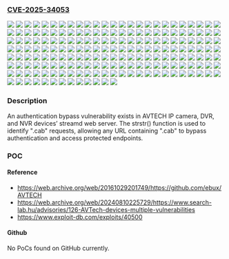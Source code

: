 ### [CVE-2025-34053](https://cve.mitre.org/cgi-bin/cvename.cgi?name=CVE-2025-34053)
![](https://img.shields.io/static/v1?label=Product&message=IP%20camera%2C%20DVR%2C%20and%20NVR%20devices&color=blue)
![](https://img.shields.io/static/v1?label=Version&message=1000-1000-1000-1000%20&color=brightgreen)
![](https://img.shields.io/static/v1?label=Version&message=1000C-1000C-1000C-1000C%20&color=brightgreen)
![](https://img.shields.io/static/v1?label=Version&message=1001-1000-1000-1000%20&color=brightgreen)
![](https://img.shields.io/static/v1?label=Version&message=1001-1001-1000-1000%20&color=brightgreen)
![](https://img.shields.io/static/v1?label=Version&message=1002-1000-1000-1000%20&color=brightgreen)
![](https://img.shields.io/static/v1?label=Version&message=1002-1002-1000-1002%20&color=brightgreen)
![](https://img.shields.io/static/v1?label=Version&message=1002D-1000D-1000D-1000D%20&color=brightgreen)
![](https://img.shields.io/static/v1?label=Version&message=1003-1000-1000-1001%20&color=brightgreen)
![](https://img.shields.io/static/v1?label=Version&message=1003-1001-1001-1000%20&color=brightgreen)
![](https://img.shields.io/static/v1?label=Version&message=1003-1002-1001-1000%20&color=brightgreen)
![](https://img.shields.io/static/v1?label=Version&message=1004-1000-1000-1000%20&color=brightgreen)
![](https://img.shields.io/static/v1?label=Version&message=1004-1001-1001-1001%20&color=brightgreen)
![](https://img.shields.io/static/v1?label=Version&message=1004-1003-1001-1002%20&color=brightgreen)
![](https://img.shields.io/static/v1?label=Version&message=1004-1003-1002-1001%20&color=brightgreen)
![](https://img.shields.io/static/v1?label=Version&message=1004A-1001A-1002A-1000A%20&color=brightgreen)
![](https://img.shields.io/static/v1?label=Version&message=1005-1002-1001-1002%20&color=brightgreen)
![](https://img.shields.io/static/v1?label=Version&message=1005-1003-1001-1002%20&color=brightgreen)
![](https://img.shields.io/static/v1?label=Version&message=1005-1004-1002-1001%20&color=brightgreen)
![](https://img.shields.io/static/v1?label=Version&message=1005A-1001A-1002A-1001A%20&color=brightgreen)
![](https://img.shields.io/static/v1?label=Version&message=1005D-1001D-1002D-1001D%20&color=brightgreen)
![](https://img.shields.io/static/v1?label=Version&message=1006-1002-1001-1002%20&color=brightgreen)
![](https://img.shields.io/static/v1?label=Version&message=1006-1004-1003-1001%20&color=brightgreen)
![](https://img.shields.io/static/v1?label=Version&message=1007-1001-1003-1001%20&color=brightgreen)
![](https://img.shields.io/static/v1?label=Version&message=1007-1001-1004-1003%20&color=brightgreen)
![](https://img.shields.io/static/v1?label=Version&message=1007-1002-1001-1003%20&color=brightgreen)
![](https://img.shields.io/static/v1?label=Version&message=1007-1002-1003-1002%20&color=brightgreen)
![](https://img.shields.io/static/v1?label=Version&message=1007-1004-1003-1001%20&color=brightgreen)
![](https://img.shields.io/static/v1?label=Version&message=1008-1001-1003-1002%20&color=brightgreen)
![](https://img.shields.io/static/v1?label=Version&message=1008-1004-1004-1001%20&color=brightgreen)
![](https://img.shields.io/static/v1?label=Version&message=1008D-1003D-1004D-1002D%20&color=brightgreen)
![](https://img.shields.io/static/v1?label=Version&message=1008J-1004J-1004J-1001J%20&color=brightgreen)
![](https://img.shields.io/static/v1?label=Version&message=1009-1001-1004-1001%20&color=brightgreen)
![](https://img.shields.io/static/v1?label=Version&message=1009-1002-1005-1003%20&color=brightgreen)
![](https://img.shields.io/static/v1?label=Version&message=1009-1003-1005-1002%20&color=brightgreen)
![](https://img.shields.io/static/v1?label=Version&message=1010-1001-1004-1001%20&color=brightgreen)
![](https://img.shields.io/static/v1?label=Version&message=1010-1001-1004-1002%20&color=brightgreen)
![](https://img.shields.io/static/v1?label=Version&message=1010-1003-1005-1002%20&color=brightgreen)
![](https://img.shields.io/static/v1?label=Version&message=1010-1003-1006-1003%20&color=brightgreen)
![](https://img.shields.io/static/v1?label=Version&message=1010-1003-1006-1004%20&color=brightgreen)
![](https://img.shields.io/static/v1?label=Version&message=1010-1004-1007-1001%20&color=brightgreen)
![](https://img.shields.io/static/v1?label=Version&message=1010J-1001J-1004J-1001J%20&color=brightgreen)
![](https://img.shields.io/static/v1?label=Version&message=1010N-1003N-1005N-1002N%20&color=brightgreen)
![](https://img.shields.io/static/v1?label=Version&message=1011-1001-1002A-1002%20&color=brightgreen)
![](https://img.shields.io/static/v1?label=Version&message=1011-1001-1002D-1002%20&color=brightgreen)
![](https://img.shields.io/static/v1?label=Version&message=1011-1001-1003-1002%20&color=brightgreen)
![](https://img.shields.io/static/v1?label=Version&message=1011-1001-1004-1002%20&color=brightgreen)
![](https://img.shields.io/static/v1?label=Version&message=1011-1001-1005-1002%20&color=brightgreen)
![](https://img.shields.io/static/v1?label=Version&message=1011-1004-1005-1002%20&color=brightgreen)
![](https://img.shields.io/static/v1?label=Version&message=1012-1001-1005-1002%20&color=brightgreen)
![](https://img.shields.io/static/v1?label=Version&message=1012-1001-1005-1003%20&color=brightgreen)
![](https://img.shields.io/static/v1?label=Version&message=1012-1001-1005PO-1002%20&color=brightgreen)
![](https://img.shields.io/static/v1?label=Version&message=1012-1003-1007-1002%20&color=brightgreen)
![](https://img.shields.io/static/v1?label=Version&message=1012-1003-1007-1004%20&color=brightgreen)
![](https://img.shields.io/static/v1?label=Version&message=1013-1001-1005-1003%20&color=brightgreen)
![](https://img.shields.io/static/v1?label=Version&message=1013-1002-1006-1002%20&color=brightgreen)
![](https://img.shields.io/static/v1?label=Version&message=1013-1003-1008-1003%20&color=brightgreen)
![](https://img.shields.io/static/v1?label=Version&message=1013-1004-1008-1004%20&color=brightgreen)
![](https://img.shields.io/static/v1?label=Version&message=1013-1005-1005-1002%20&color=brightgreen)
![](https://img.shields.io/static/v1?label=Version&message=1013-1005-1007-1002%20&color=brightgreen)
![](https://img.shields.io/static/v1?label=Version&message=1013K-1005K-1007PO-1002K%20&color=brightgreen)
![](https://img.shields.io/static/v1?label=Version&message=1014-1002-1006-1002%20&color=brightgreen)
![](https://img.shields.io/static/v1?label=Version&message=1014-1002-1006-1003%20&color=brightgreen)
![](https://img.shields.io/static/v1?label=Version&message=1014-1003-1008-1003%20&color=brightgreen)
![](https://img.shields.io/static/v1?label=Version&message=1014-1005-1008-1002%20&color=brightgreen)
![](https://img.shields.io/static/v1?label=Version&message=1014B-1002B-1006B-1002B%20&color=brightgreen)
![](https://img.shields.io/static/v1?label=Version&message=1015-1001-1006-1003%20&color=brightgreen)
![](https://img.shields.io/static/v1?label=Version&message=1015-1002-1006-1003%20&color=brightgreen)
![](https://img.shields.io/static/v1?label=Version&message=1015-1002-1007-1002%20&color=brightgreen)
![](https://img.shields.io/static/v1?label=Version&message=1015-1003-1008-1003%20&color=brightgreen)
![](https://img.shields.io/static/v1?label=Version&message=1015-1005-1009-1004%20&color=brightgreen)
![](https://img.shields.io/static/v1?label=Version&message=1015-1006-1004-1002%20&color=brightgreen)
![](https://img.shields.io/static/v1?label=Version&message=1015-1006-1005-1002%20&color=brightgreen)
![](https://img.shields.io/static/v1?label=Version&message=1015-1006-1008-1002%20&color=brightgreen)
![](https://img.shields.io/static/v1?label=Version&message=1015C-1004C-1003C-1005C%20&color=brightgreen)
![](https://img.shields.io/static/v1?label=Version&message=1015K-1006K-1008PO-1002K%20&color=brightgreen)
![](https://img.shields.io/static/v1?label=Version&message=1016-1002-1007-1002%20&color=brightgreen)
![](https://img.shields.io/static/v1?label=Version&message=1016-1006-1013-1002%20&color=brightgreen)
![](https://img.shields.io/static/v1?label=Version&message=1016-1007-1009-1003%20&color=brightgreen)
![](https://img.shields.io/static/v1?label=Version&message=1016-1007-1011-1003%20&color=brightgreen)
![](https://img.shields.io/static/v1?label=Version&message=1017-1002-1007-1003%20&color=brightgreen)
![](https://img.shields.io/static/v1?label=Version&message=1017-1003-1007-1003%20&color=brightgreen)
![](https://img.shields.io/static/v1?label=Version&message=1017-1003-1009-1003%20&color=brightgreen)
![](https://img.shields.io/static/v1?label=Version&message=1017-1005-1004-1005%20&color=brightgreen)
![](https://img.shields.io/static/v1?label=Version&message=1017-1006-1013-1002%20&color=brightgreen)
![](https://img.shields.io/static/v1?label=Version&message=1017-1013-1014-1005%20&color=brightgreen)
![](https://img.shields.io/static/v1?label=Version&message=1018-1003-1005-1004%20&color=brightgreen)
![](https://img.shields.io/static/v1?label=Version&message=1018-1003-1008-1003%20&color=brightgreen)
![](https://img.shields.io/static/v1?label=Version&message=1018-1003-1008-1004%20&color=brightgreen)
![](https://img.shields.io/static/v1?label=Version&message=1018-1003-1008PO-1003%20&color=brightgreen)
![](https://img.shields.io/static/v1?label=Version&message=1018-1004-1005-1005%20&color=brightgreen)
![](https://img.shields.io/static/v1?label=Version&message=1018-1007-1009-1003%20&color=brightgreen)
![](https://img.shields.io/static/v1?label=Version&message=1018-1012-1011-1010%20&color=brightgreen)
![](https://img.shields.io/static/v1?label=Version&message=1019-1004-1006-1005%20&color=brightgreen)
![](https://img.shields.io/static/v1?label=Version&message=1019-1007-1009-1003%20&color=brightgreen)
![](https://img.shields.io/static/v1?label=Version&message=1020-1003-1008-1003%20&color=brightgreen)
![](https://img.shields.io/static/v1?label=Version&message=1020-1003-1008-1004%20&color=brightgreen)
![](https://img.shields.io/static/v1?label=Version&message=1020-1004-1007-1006%20&color=brightgreen)
![](https://img.shields.io/static/v1?label=Version&message=1020-1007-1008-1003%20&color=brightgreen)
![](https://img.shields.io/static/v1?label=Version&message=1020-1007-1009-1003%20&color=brightgreen)
![](https://img.shields.io/static/v1?label=Version&message=1021-1003-1008-1003%20&color=brightgreen)
![](https://img.shields.io/static/v1?label=Version&message=1021-1003-1008-1004%20&color=brightgreen)
![](https://img.shields.io/static/v1?label=Version&message=1021-1005-1006-1005%20&color=brightgreen)
![](https://img.shields.io/static/v1?label=Version&message=1021-1005-1008-1006%20&color=brightgreen)
![](https://img.shields.io/static/v1?label=Version&message=1021-1006-1015-1002%20&color=brightgreen)
![](https://img.shields.io/static/v1?label=Version&message=1021-1007-1010-1003%20&color=brightgreen)
![](https://img.shields.io/static/v1?label=Version&message=1022-1005-1007-1005%20&color=brightgreen)
![](https://img.shields.io/static/v1?label=Version&message=1022-1005-1009-1007%20&color=brightgreen)
![](https://img.shields.io/static/v1?label=Version&message=1022-1006-1015-1002%20&color=brightgreen)
![](https://img.shields.io/static/v1?label=Version&message=1022-1013-1014-1010%20&color=brightgreen)
![](https://img.shields.io/static/v1?label=Version&message=1022-1014-1016-1002-FFFF%20&color=brightgreen)
![](https://img.shields.io/static/v1?label=Version&message=1022Y-1014Y-1016Y-1002Y-FFFF%20&color=brightgreen)
![](https://img.shields.io/static/v1?label=Version&message=1023-1005-1008-1006%20&color=brightgreen)
![](https://img.shields.io/static/v1?label=Version&message=1023-1007-1016-1003%20&color=brightgreen)
![](https://img.shields.io/static/v1?label=Version&message=1024-1019-1019-1007%20&color=brightgreen)
![](https://img.shields.io/static/v1?label=Version&message=1025-1006-1010-1007%20&color=brightgreen)
![](https://img.shields.io/static/v1?label=Version&message=1025-1017-1017-1011%20&color=brightgreen)
![](https://img.shields.io/static/v1?label=Version&message=1027-1007-1019-1003%20&color=brightgreen)
![](https://img.shields.io/static/v1?label=Version&message=1027-1021-1021-1008%20&color=brightgreen)
![](https://img.shields.io/static/v1?label=Version&message=1028-1021-1022-1008%20&color=brightgreen)
![](https://img.shields.io/static/v1?label=Version&message=1031-1007-1022-1003%20&color=brightgreen)
![](https://img.shields.io/static/v1?label=Version&message=1032-1022-1024-1008%20&color=brightgreen)
![](https://img.shields.io/static/v1?label=Version&message=1033-1018-1021-1012%20&color=brightgreen)
![](https://img.shields.io/static/v1?label=Version&message=1035-1005-1005-1004%20&color=brightgreen)
![](https://img.shields.io/static/v1?label=Version&message=1035-1005-1005-1005%20&color=brightgreen)
![](https://img.shields.io/static/v1?label=Version&message=1035-1005-1005-1005P%20&color=brightgreen)
![](https://img.shields.io/static/v1?label=Version&message=1035-1007-1024-1003%20&color=brightgreen)
![](https://img.shields.io/static/v1?label=Version&message=1035-1024-1025-1008%20&color=brightgreen)
![](https://img.shields.io/static/v1?label=Version&message=1036-1005-1006-1005%20&color=brightgreen)
![](https://img.shields.io/static/v1?label=Version&message=1036-1007-1024-1003%20&color=brightgreen)
![](https://img.shields.io/static/v1?label=Version&message=1036-1014-1016-1016%20&color=brightgreen)
![](https://img.shields.io/static/v1?label=Version&message=1037-1024-1027-1008%20&color=brightgreen)
![](https://img.shields.io/static/v1?label=Version&message=1037-1025-1027-1008%20&color=brightgreen)
![](https://img.shields.io/static/v1?label=Version&message=1038-1021-1024-1012%20&color=brightgreen)
![](https://img.shields.io/static/v1?label=Version&message=1038-1021-1024-1012-A5%20&color=brightgreen)
![](https://img.shields.io/static/v1?label=Version&message=1038-1025-1028-1008%20&color=brightgreen)
![](https://img.shields.io/static/v1?label=Version&message=1039-1005-1008-1004%20&color=brightgreen)
![](https://img.shields.io/static/v1?label=Version&message=1039-1005-1008-1005%20&color=brightgreen)
![](https://img.shields.io/static/v1?label=Version&message=1039-1014-1017-1016%20&color=brightgreen)
![](https://img.shields.io/static/v1?label=Version&message=1039D-1014D-1017D-1016D%20&color=brightgreen)
![](https://img.shields.io/static/v1?label=Version&message=1040-1026-1029-1008%20&color=brightgreen)
![](https://img.shields.io/static/v1?label=Version&message=1041-1005-1009-1005%20&color=brightgreen)
![](https://img.shields.io/static/v1?label=Version&message=1042-1026-1030-1008%20&color=brightgreen)
![](https://img.shields.io/static/v1?label=Version&message=1044-1026-1030-1008%20&color=brightgreen)
![](https://img.shields.io/static/v1?label=Version&message=1044-1026-1031-1008%20&color=brightgreen)
![](https://img.shields.io/static/v1?label=Version&message=1045-1015-1020-1018%20&color=brightgreen)
![](https://img.shields.io/static/v1?label=Version&message=1046-1027-1032-1008%20&color=brightgreen)
![](https://img.shields.io/static/v1?label=Version&message=1047-1027-1031-1008%20&color=brightgreen)
![](https://img.shields.io/static/v1?label=Version&message=1049-1027-1033-1008%20&color=brightgreen)
![](https://img.shields.io/static/v1?label=Version&message=1050-1027-1034-1008%20&color=brightgreen)
![](https://img.shields.io/static/v1?label=Version&message=1050-1027-1036-1008%20&color=brightgreen)
![](https://img.shields.io/static/v1?label=Version&message=1051-1027-1035-1008%20&color=brightgreen)
![](https://img.shields.io/static/v1?label=Version&message=1051CZ-1028-1037-1008%20&color=brightgreen)
![](https://img.shields.io/static/v1?label=Version&message=1052-1027-1034-1008%20&color=brightgreen)
![](https://img.shields.io/static/v1?label=Version&message=1052-1028-1038-1008%20&color=brightgreen)
![](https://img.shields.io/static/v1?label=Version&message=1052A-1028-1038A-1008%20&color=brightgreen)
![](https://img.shields.io/static/v1?label=Version&message=1054-1027-1036-1008%20&color=brightgreen)
![](https://img.shields.io/static/v1?label=Version&message=1054-1028-1036-1008%20&color=brightgreen)
![](https://img.shields.io/static/v1?label=Version&message=1055-1028-1036-1008%20&color=brightgreen)
![](https://img.shields.io/static/v1?label=Version&message=1056-1028-1037-1008%20&color=brightgreen)
![](https://img.shields.io/static/v1?label=Version&message=1058-1028-1039-1008%20&color=brightgreen)
![](https://img.shields.io/static/v1?label=Version&message=1062-1028-1041-1008%20&color=brightgreen)
![](https://img.shields.io/static/v1?label=Version&message=1065-1029-1043-1008%20&color=brightgreen)
![](https://img.shields.io/static/v1?label=Version&message=1068-1029-1043-1008%20&color=brightgreen)
![](https://img.shields.io/static/v1?label=Version&message=1069-1029-1043-1008%20&color=brightgreen)
![](https://img.shields.io/static/v1?label=Version&message=1071-1029-1044-1008%20&color=brightgreen)
![](https://img.shields.io/static/v1?label=Version&message=1077-1017-1035-1007%20&color=brightgreen)
![](https://img.shields.io/static/v1?label=Version&message=1077-1017-1035-1007-A6%20&color=brightgreen)
![](https://img.shields.io/static/v1?label=Version&message=1077-1017-1035-1007-D4%20&color=brightgreen)
![](https://img.shields.io/static/v1?label=Version&message=1077-1017-1035-1007-D705FF%20&color=brightgreen)
![](https://img.shields.io/static/v1?label=Version&message=1078-1017-1036-1007%20&color=brightgreen)
![](https://img.shields.io/static/v1?label=Version&message=1078-1017-1036-1007-A6%20&color=brightgreen)
![](https://img.shields.io/static/v1?label=Version&message=1078-1017-1036-1007-D707FF%20&color=brightgreen)
![](https://img.shields.io/static/v1?label=Version&message=1079-1017-1037-1007%20&color=brightgreen)
![](https://img.shields.io/static/v1?label=Version&message=1079-1017-1037-1007-D4%20&color=brightgreen)
![](https://img.shields.io/static/v1?label=Version&message=1W77-1W17-1W35-1W07-A6%20&color=brightgreen)
![](https://img.shields.io/static/v1?label=Version&message=A077-1017-A035-1007%20&color=brightgreen)
![](https://img.shields.io/static/v1?label=Version&message=A077-1017-A035-1007-A6%20&color=brightgreen)
![](https://img.shields.io/static/v1?label=Version&message=A1035-1024-A1025-1008%20&color=brightgreen)
![](https://img.shields.io/static/v1?label=Version&message=A1038-1025-A1028-1008-D4%20&color=brightgreen)
![](https://img.shields.io/static/v1?label=Version&message=S681-S681-S681-S681%20&color=brightgreen)
![](https://img.shields.io/static/v1?label=Version&message=S749-S749-S749-S749%20&color=brightgreen)
![](https://img.shields.io/static/v1?label=Version&message=S818-S818-S818-S818%20&color=brightgreen)
![](https://img.shields.io/static/v1?label=Version&message=S820-S820-S820-S820%20&color=brightgreen)
![](https://img.shields.io/static/v1?label=Version&message=S823-S823-S823-S823%20&color=brightgreen)
![](https://img.shields.io/static/v1?label=Version&message=S914V-S914V-S914V-S914V%20&color=brightgreen)
![](https://img.shields.io/static/v1?label=Version&message=S984-S984-S984-S984%20&color=brightgreen)
![](https://img.shields.io/static/v1?label=Vulnerability&message=CWE-290%20Authentication%20Bypass%20by%20Spoofing&color=brightgreen)

### Description

An authentication bypass vulnerability exists in AVTECH IP camera, DVR, and NVR devices’ streamd web server. The strstr() function is used to identify ".cab" requests, allowing any URL containing ".cab" to bypass authentication and access protected endpoints.

### POC

#### Reference
- https://web.archive.org/web/20161029201749/https://github.com/ebux/AVTECH
- https://web.archive.org/web/20240810225729/https://www.search-lab.hu/advisories/126-AVTech-devices-multiple-vulnerabilities
- https://www.exploit-db.com/exploits/40500

#### Github
No PoCs found on GitHub currently.


